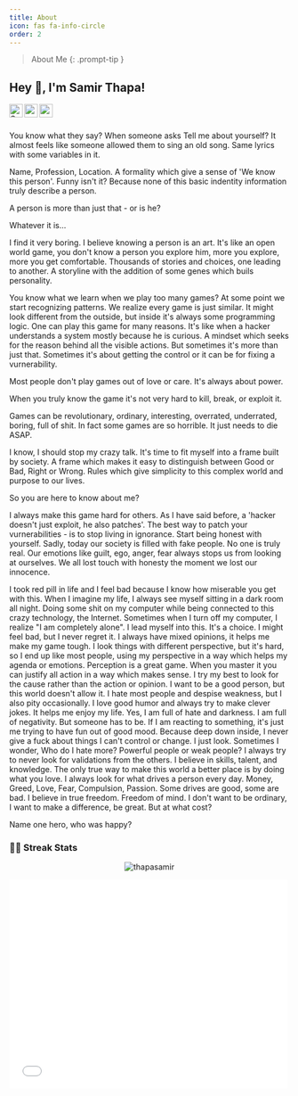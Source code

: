 ```yaml
---
title: About
icon: fas fa-info-circle
order: 2
---
```


> About Me
{: .prompt-tip }

<h2 title="hehehe"> Hey 👋, I'm Samir Thapa!</h2>

<a href="https://www.linkedin.com/in/samir-thapa-73a9a31b6/">
  <img align="left" alt="Samir's LinkedIn" width="24px" src="https://img.icons8.com/nolan/96/linkedin.png" />
</a>
<a href="https://www.instagram.com/_samir__thapa/">
  <img align="left" alt="samir's Instagram" width="24px" src="https://img.icons8.com/nolan/96/instagram-new.png" />
</a>
<a href="https://twitter.com/potentialpotat2">
  <img align="left" alt="samir's Twitter" width="24px" src="https://img.icons8.com/nolan/96/twitter.png" />
 </a>


<br />
<br />

You know what they say? When someone asks Tell me about yourself? It almost feels like someone allowed them to sing an old song. Same lyrics with some variables in it.

Name, Profession, Location. A formality which give a sense of 'We know this person'. Funny isn't it? Because none of this basic indentity information truly describe a person.

A person is more than just that - or is he?

Whatever it is...

I find it very boring. I believe knowing a person is an art. It's like an open world game, you don't know a person you explore him, more you explore, more you get comfortable. Thousands of stories and choices, one leading to another. A storyline with the addition of some genes which buils personality.

You know what we learn when we play too many games? At some point we start recognizing patterns. We realize every game is just similar. It might look different from the outside, but inside it's always some programming logic. One can play this game for many reasons. It's like when a hacker understands a system mostly because he is curious. A mindset which seeks for the reason behind all the visible actions. But sometimes it's more than just that. Sometimes it's about getting the control or it can be for fixing a vurnerability.

Most people don't play games out of love or care. It's always about power.

When you truly know the game it's not very hard to kill, break, or exploit it.

Games can be revolutionary, ordinary, interesting, overrated, underrated, boring, full of shit. In fact some games are so horrible. It just needs to die ASAP.

I know, I should stop my crazy talk. It's time to fit myself into a frame built by society. A frame which makes it easy to distinguish between Good or Bad, Right or Wrong. Rules which give simplicity to this complex world and purpose to our lives.

So you are here to know about me?

I always make this game hard for others. As I have said before, a 'hacker doesn't just exploit, he also patches'. The best way to patch your vurnerabilities - is to stop living in ignorance. Start being honest with yourself. Sadly, today our society is filled with fake people. No one is truly real. Our emotions like guilt, ego, anger, fear always stops us from looking at ourselves. We all lost touch with honesty the moment we lost our innocence.

I took red pill in life and I feel bad because I know how miserable you get with this.
When I imagine my life, I always see myself sitting in a dark room all night. Doing some shit on my computer while being connected to this crazy technology, the Internet.
Sometimes when I turn off my computer, I realize "I am completely alone". I lead myself into this. It's a choice. I might feel bad, but I never regret it.
I always have mixed opinions, it helps me make my game tough.
I look things with different perspective, but it's hard, so I end up like most people, using my perspective in a way which helps my agenda or emotions. Perception is a great game. When you master it you can justify all action in a way which makes sense.
I try my best to look for the cause rather than the action or opinion.
I want to be a good person, but this world doesn't allow it.
I hate most people and despise weakness, but I also pity occasionally.
I love good humor and always try to make clever jokes. It helps me enjoy my life.
Yes, I am full of hate and darkness. I am full of negativity. But someone has to be.
If I am reacting to something, it's just me trying to have fun out of good mood. Because deep down inside, I never give a fuck about things I can't control or change. I just look.
Sometimes I wonder, Who do I hate more? Powerful people or weak people?
I always try to never look for validations from the others.
I believe in skills, talent, and knowledge. The only true way to make this world a better place is by doing what you love.
I always look for what drives a person every day. Money, Greed, Love, Fear, Compulsion, Passion. Some drives are good, some are bad.
I believe in true freedom. Freedom of mind.
I don't want to be ordinary, I want to make a difference, be great. But at what cost?

Name one hero, who was happy?


### 👋🏻 Streak Stats
<p align="center"><img src="https://github-readme-streak-stats.herokuapp.com/?user=thapasamir&theme=algolia" alt="thapasamir"  /></p>


<embed src="cv.pdf" width="500" height="375">
